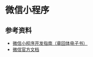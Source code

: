 # 微信小程序

## 参考资料

- [微信小程序开发指南（章回体电子书）](https://developers.weixin.qq.com/ebook?action=get_post_info&docid=0008aeea9a8978ab0086a685851c0a)
- [微信官方文档](https://developers.weixin.qq.com/miniprogram/dev/framework/)
